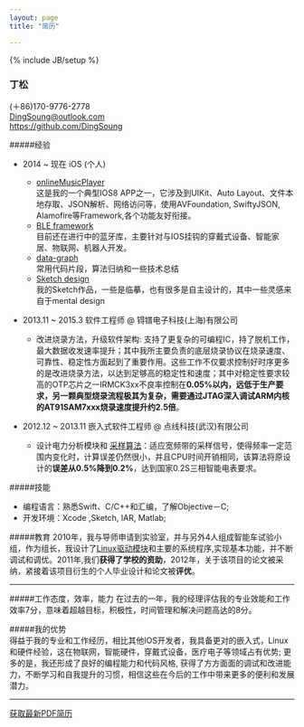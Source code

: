 ```yaml
---
layout: page
title: "简历"

---
```

{% include JB/setup %}

<!--
https://www.v2ex.com/t/149934#reply21
http://zh.lucida.me/blog/lean-technical-resume/
 -->

### 丁松
(＋86)170-9776-2778  
<DingSoung@outlook.com>  
<https://github.com/DingSoung>  


#####经验

* 2014 ~ 现在 iOS (个人)
  * [onlineMusicPlayer](https://github.com/DingSoung/music)  
这是我的一个典型IOS8 APP之一，它涉及到UIKit、Auto Layout、文件本地存取、JSON解析、网络访问等，使用AVFoundation, SwiftyJSON, Alamofire等Framework,各个功能友好衔接。
  * [BLE framework](https://github.com/DingSoung/BLE)  
目前还在进行中的蓝牙库，主要针对与IOS挂钩的穿戴式设备、智能家居、物联网、机器人开发。
  * [data-graph](https://github.com/DingSoung/data-graph)  
常用代码片段，算法归纳和一些技术总结
  * [Sketch design](https://github.com/DingSoung/design)  
我的Sketch作品，一些是临摹，也有很多是自主设计的，其中一些灵感来自于mental design


* 2013.11 ~ 2015.3 软件工程师 @ 锝镨电子科技(上海)有限公司 
  * 改进烧录方法，升级软件架构: 支持了更复杂的可编程IC，持了脱机工作，最大数据收发速率提升；其中我所主要负责的底层烧录协议在烧录速度、可靠性、稳定性方面起到了重要作用。这些工作不仅要求控制好时序更多的是改进烧录方法，以达到足够高的稳定性和速度；其中对稳定性要求较高的OTP芯片之一IRMCK3xx不良率控制在**0.05%**以内，远低于生产要求，另一颗典型烧录流程极其为复杂，需要通过JTAG深入调试ARM内核的AT91SAM7xxx烧录速度提升约**2.5倍**。

* 2012.12 ~ 2013.11 嵌入式软件工程师 @ 点线科技(武汉)有限公司 
  * 设计电力分析模块和 [采样算法](https://github.com/DingSoung/data-graph/tree/master/DiscreteDataAnalysis)：适应宽频带的采样信号，使得频率一定范围内变化时，计算误差仍然很小，并且CPU时间开销相同，该算法将原设计的**误差从0.5%降到0.2%**，达到国家0.2S三相智能电表要求。

#####技能
* 编程语言：熟悉Swift、C/C++和汇编，了解Objective－C;
* 开发环境：Xcode ,Sketch, IAR, Matlab;  

#####教育<!--背景-->
2010年，我与导师申请到实验室，并与另外4人组成智能车试验小组，作为组长，我设计了[Linux驱动模块](https://github.com/DingSoung/linux-3.0.1/tree/master/drivers/char)和主要的系统程序,实现基本功能，并不断调试和调优。2011年,我们**获得了学校的资助**，2012年，关于该项目的论文被采纳，紧接着该项目衍生的个人毕业设计和论文被**评优**。

---
#####工作态度，效率，能力
在过去的一年，我的经理评估我的专业效能和工作效率7分，意味着超越目标，积极性，时间管理和解决问题高达的8分。

#####我的优势  
得益于我的专业和工作经历，相比其他IOS开发者，我具备更对的嵌入式，Linux和硬件经验，这在物联网，智能硬件，穿戴式设备，医疗电子等领域占有优势; 更多的是，我还形成了良好的编程能力和代码风格, 获得了方方面面的调试和改进能力，不断学习和自我提升的习惯，相信这些在今后的工作中带来更多的便利和发展潜力。

---

[获取最新PDF简历](https://raw.githubusercontent.com/DingSoung/dingsoung.github.com/master/attach/CV_brief.pdf)